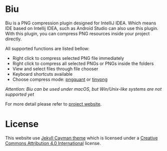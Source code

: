 # Biu
Biu is a PNG compression plugin designed for IntelliJ IDEA. Which means IDE based on Intellij IDEA, such as Android Studio can also use this plugin.  
With this plugin, you can compress PNG resources inside your project directly.

All supported functions are listed bellow:

* Right click to compress selected PNG file immediately
* Right click to compress all selected PNGs or PNGs inside the folders
* View and select files through file chooser
* Keyboard shortcuts available
* Choose compress mode: [pngquant][pngquant] or [tinypng][tinypng]

*Attention: Biu can be used under macOS, but Win/Unix-like systems are not supported yet*

For more detail please refer to [project website][biu].

# License

This website use [Jekyll Cayman theme](theme) which is licensed under a [Creative Commons Attribution 4.0 International](http://creativecommons.org/licenses/by/4.0/) license.

[pngquant]: https://pngquant.org/
[tinypng]: https://tinypng.com/
[biu]: http://avenwu.net/biu
[theme]: https://github.com/jasonlong/cayman-theme
[jekyll]: http://jekyllrb.com/
